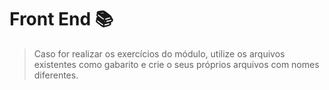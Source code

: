 # Front End :books:

> Caso for realizar os exercícios do módulo, utilize os arquivos existentes como gabarito e crie o seus próprios arquivos com nomes diferentes.
